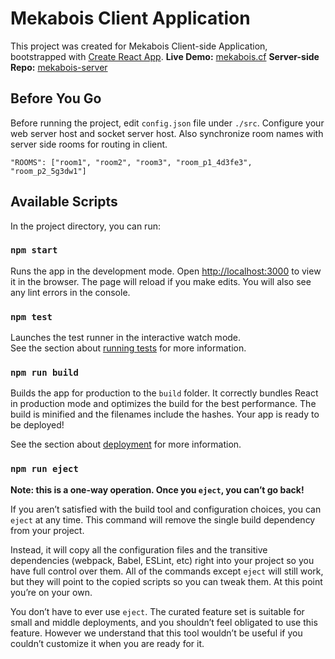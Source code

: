 # Mekabois Client Application
This project was created for Mekabois Client-side Application, bootstrapped with [Create React App](https://github.com/facebook/create-react-app).
**Live Demo:**  [mekabois.cf](https://mekabois.cf/#/)
**Server-side Repo:**  [mekabois-server](https://github.com/Closery/mekabois-server)

## Before You Go
Before running the project, edit `config.json` file under `./src`. Configure your web server host and socket server host.
Also synchronize room names with server side rooms for routing in client.  

    "ROOMS": ["room1", "room2", "room3", "room_p1_4d3fe3", "room_p2_5g3dw1"]

## Available Scripts
In the project directory, you can run:  

### `npm start`
Runs the app in the development mode.
Open [http://localhost:3000](http://localhost:3000) to view it in the browser.
The page will reload if you make edits.
You will also see any lint errors in the console.


### `npm test`
Launches the test runner in the interactive watch mode.\
See the section about [running tests](https://facebook.github.io/create-react-app/docs/running-tests) for more information.
  

### `npm run build`  
Builds the app for production to the `build` folder.
It correctly bundles React in production mode and optimizes the build for the best performance.
The build is minified and the filenames include the hashes.
Your app is ready to be deployed!

See the section about [deployment](https://facebook.github.io/create-react-app/docs/deployment) for more information.


### `npm run eject` 
**Note: this is a one-way operation. Once you `eject`, you can’t go back!**  

If you aren’t satisfied with the build tool and configuration choices, you can `eject` at any time. This command will remove the single build dependency from your project.  

Instead, it will copy all the configuration files and the transitive dependencies (webpack, Babel, ESLint, etc) right into your project so you have full control over them. All of the commands except `eject` will still work, but they will point to the copied scripts so you can tweak them. At this point you’re on your own.

You don’t have to ever use `eject`. The curated feature set is suitable for small and middle deployments, and you shouldn’t feel obligated to use this feature. However we understand that this tool wouldn’t be useful if you couldn’t customize it when you are ready for it.